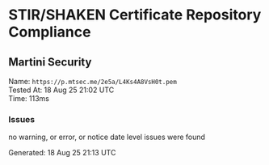 # STIR/SHAKEN Certificate Repository Compliance

## Martini Security

Name: `https://p.mtsec.me/2e5a/L4Ks4A8VsH0t.pem`\
Tested At: 18 Aug 25 21:02 UTC\
Time: 113ms

### Issues

no warning, or error, or notice date level issues were found

Generated: 18 Aug 25 21:13 UTC